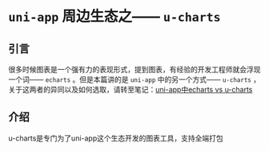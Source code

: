 # `uni-app` 周边生态之—— `u-charts`

## 引言

很多时候图表是一个强有力的表现形式，提到图表，有经验的开发工程师就会浮现一个词—— `echarts` 。但是本篇讲的是 `uni-app` 中的另一个方式—— `u-charts` ，关于这两者的异同以及如何选取，请转至笔记：[uni-app中echarts vs u-charts](echart_vs_u-charts.md)

## 介绍

u-charts是专门为了uni-app这个生态开发的图表工具，支持全端打包
